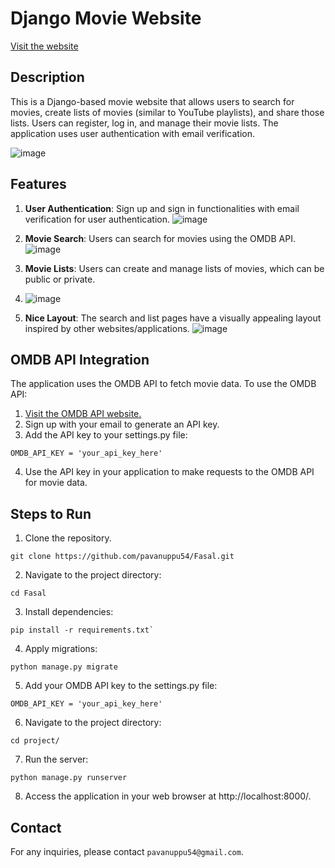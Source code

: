 # Django Movie Website 
[Visit the website](http://pavanuppu.pythonanywhere.com/)

## Description

This is a Django-based movie website that allows users to search for movies, create lists of movies (similar to YouTube playlists), and share those lists. Users can register, log in, and manage their movie lists. The application uses user authentication with email verification.


![image](https://github.com/pavanuppu54/Fasal/assets/110449636/78fafce7-98b6-47bf-af36-3c08dc2d200a)

## Features

1. **User Authentication**: Sign up and sign in functionalities with email verification for user authentication.
![image](https://github.com/pavanuppu54/Fasal/assets/110449636/4433931d-e6c1-4744-87a2-51d3f852ccc8)

2. **Movie Search**: Users can search for movies using the OMDB API.
![image](https://github.com/pavanuppu54/Fasal/assets/110449636/2e3cb277-5db3-4702-8559-6f2b3db4c1f3)

3. **Movie Lists**: Users can create and manage lists of movies, which can be public or private.
4. ![image](https://github.com/pavanuppu54/Fasal/assets/110449636/7007e607-67cb-4328-9f65-f9d7783f0ade)

5. **Nice Layout**: The search and list pages have a visually appealing layout inspired by other websites/applications.
![image](https://github.com/pavanuppu54/Fasal/assets/110449636/60aff4f4-57d0-4c26-894a-a3d882d573ea)

## OMDB API Integration
The application uses the OMDB API to fetch movie data. To use the OMDB API:

1. [Visit the OMDB API website.](http://www.omdbapi.com/)
2. Sign up with your email to generate an API key.
3. Add the API key to your settings.py file:
```
OMDB_API_KEY = 'your_api_key_here'
```
4. Use the API key in your application to make requests to the OMDB API for movie data.


## Steps to Run


1. Clone the repository.
```
git clone https://github.com/pavanuppu54/Fasal.git
```
2. Navigate to the project directory:
```
cd Fasal
```
3. Install dependencies:
```
pip install -r requirements.txt`
```
4. Apply migrations:
```
python manage.py migrate
```
5. Add your OMDB API key to the settings.py file:
```
OMDB_API_KEY = 'your_api_key_here'
```
6. Navigate to the project directory:
```
cd project/
```
7. Run the server:
```
python manage.py runserver
```
8. Access the application in your web browser at http://localhost:8000/.


## Contact
For any inquiries, please contact `pavanuppu54@gmail.com`.


